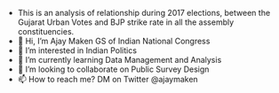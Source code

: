 - This is an analysis of relationship during 2017 elections, between the Gujarat Urban Votes and BJP strike rate in all the assembly constituencies. 
- 👋 Hi, I’m Ajay Maken GS of Indian National Congress
- 👀 I’m interested in Indian Politics
- 🌱 I’m currently learning Data Management and Analysis
- 💞️ I’m looking to collaborate on Public Survey Design
- 📫 How to reach me? DM on Twitter @ajaymaken

<!---
makenajay/makenajay is a ✨ special ✨ repository because its `README.md` (this file) appears on your GitHub profile.
You can click the Preview link to take a look at your changes.
--->
